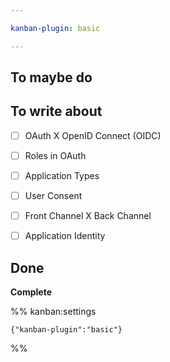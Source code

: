 ```yaml
---

kanban-plugin: basic

---
```


## To maybe do



## To write about

- [ ] OAuth X OpenID Connect (OIDC)
- [ ] Roles in OAuth
- [ ] Application Types
- [ ] User Consent
- [ ] Front Channel X Back Channel
- [ ] Application Identity


## Done

**Complete**




%% kanban:settings
```
{"kanban-plugin":"basic"}
```
%%